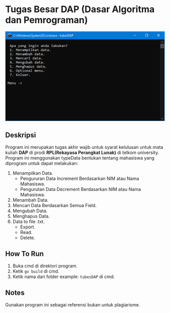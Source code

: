 # Tugas Besar DAP (Dasar Algoritma dan Pemrograman)

![Menu Program](images/photo1.png)

## Deskripsi
Program ini merupakan tugas akhir wajib untuk syarat kelulusan untuk mata kuliah **DAP** di prodi **RPL(Rekayasa Perangkat Lunak)** di telkom university. Program ini menggunakan typeData bentukan tentang mahasiswa yang diprogram untuk dapat melakukan:
 1. Menampilkan Data.
	 - Pengururan Data Increment Berdasarkan NIM atau Nama Mahasiswa.
	 - Pengurutan Data Decrement Berdasarkan NIM atau Nama Mahasiswa.
 2. Menambah Data.
 3. Mencari Data Berdasarkan Semua Field.
 4. Mengubah Data.
 5. Menghapus Data.
 6. Data to file .txt.
	 - Export.
	 - Read.
	 - Delete.

## How To Run
 1. Buka cmd di direktori program.
 2. Ketik `go build` di cmd.
 3. Ketik nama dari folder example: `tubesDAP` di cmd.

## Notes
Gunakan program ini sebagai referensi bukan untuk plagiarisme.